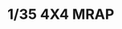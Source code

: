 ---
title: "1/35 4X4 MRAP   "
price: "6200" 
desc: "Maketa"
img_path: "/assets/img/KIN61011.jpg"
brand: "N/A"
available: true
special_offer: false
new: false
soon: false
cat: "010000"
subcat: "010700"
subsubcat: "0N/A"
sifra: "KIN61011"
---